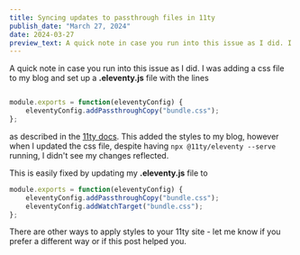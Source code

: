 ```yaml
---
title: Syncing updates to passthrough files in 11ty
publish_date: "March 27, 2024"
date: 2024-03-27
preview_text: A quick note in case you run into this issue as I did. I was adding a css file to my blog and set up a **.eleventy.js** file with the lines...
---
```


A quick note in case you run into this issue as I did. I was adding a css file to my blog and set up a **.eleventy.js** file with the lines

```javascript

module.exports = function(eleventyConfig) {
    eleventyConfig.addPassthroughCopy("bundle.css");
};
```

as described in the [11ty docs](https://www.11ty.dev/docs/assets/). This added the styles to my blog, however when I updated the css file, despite having <code>npx @11ty/eleventy --serve</code> running, I didn't see my changes reflected.

This is easily fixed by updating my **.eleventy.js** file to

```javascript
module.exports = function(eleventyConfig) {
    eleventyConfig.addPassthroughCopy("bundle.css");
    eleventyConfig.addWatchTarget("bundle.css");
};
```

There are other ways to apply styles to your 11ty site - let me know if you prefer a different way or if this post helped you.
